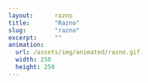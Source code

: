 ```yaml
---
layout:      razno
title:       "Razno"
slug:        "razno"
excerpt:     ""
animation:
  url: /assets/img/animated/razno.gif
  width: 250
  height: 250
---
```


